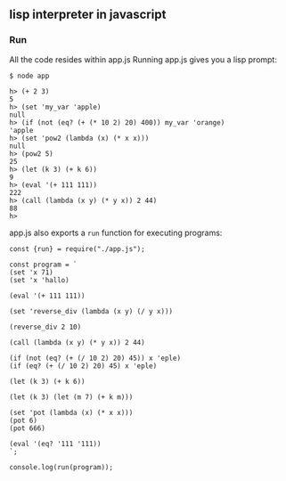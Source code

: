 lisp interpreter in javascript
---

### Run

All the code resides within app.js
Running app.js gives you a lisp prompt:

```
$ node app

h> (+ 2 3)
5
h> (set 'my_var 'apple)
null
h> (if (not (eq? (+ (* 10 2) 20) 400)) my_var 'orange)
'apple
h> (set 'pow2 (lambda (x) (* x x)))
null
h> (pow2 5)
25
h> (let (k 3) (+ k 6))
9
h> (eval '(+ 111 111))
222
h> (call (lambda (x y) (* y x)) 2 44)
88
h> 
```

app.js also exports a `run` function for executing programs:

```
const {run} = require("./app.js");

const program = `
(set 'x 71)
(set 'x 'hallo)

(eval '(+ 111 111))

(set 'reverse_div (lambda (x y) (/ y x)))

(reverse_div 2 10)

(call (lambda (x y) (* y x)) 2 44)

(if (not (eq? (+ (/ 10 2) 20) 45)) x 'eple)
(if (eq? (+ (/ 10 2) 20) 45) x 'eple)

(let (k 3) (+ k 6))

(let (k 3) (let (m 7) (+ k m)))

(set 'pot (lambda (x) (* x x)))
(pot 6)
(pot 666)

(eval '(eq? '111 '111))
`;

console.log(run(program));
```
